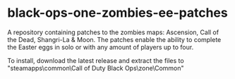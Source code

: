 # black-ops-one-zombies-ee-patches
A repository containing patches to the zombies maps: Ascension, Call of the Dead, Shangri-La &amp; Moon. The patches enable the ability to complete the Easter eggs in solo or with any amount of players up to four.

To install, download the latest release and extract the files to "steamapps\common\Call of Duty Black Ops\zone\Common"
